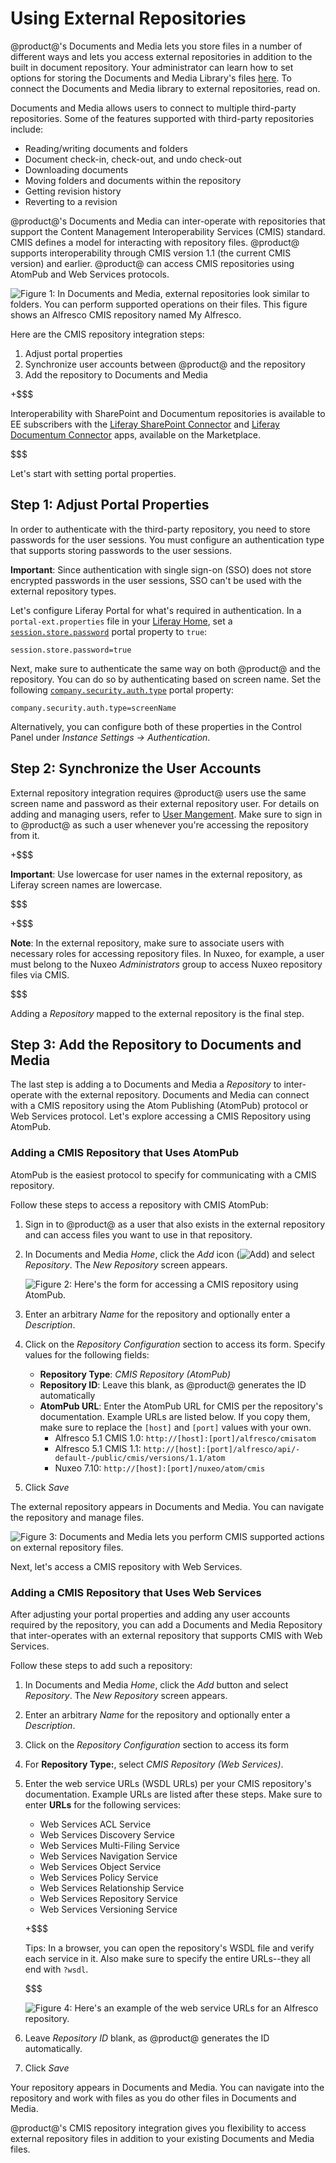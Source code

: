 # Using External Repositories [](id=using-external-repositories)

@product@'s Documents and Media lets you store files in a number of
different ways and lets you access external repositories in addition to the
built in document repository. Your administrator can learn how to set options
for storing the Documents and Media Library's files
[here](/discover/deployment/-/knowledge_base/7-0/document-repository-configuration). 
To connect the Documents and Media library to external repositories, read on. 

Documents and Media allows users to connect to multiple third-party
repositories. Some of the features supported with third-party repositories
include:

- Reading/writing documents and folders
- Document check-in, check-out, and undo check-out
- Downloading documents
- Moving folders and documents within the repository
- Getting revision history
- Reverting to a revision

@product@'s Documents and Media can inter-operate with repositories that support
the Content Management Interoperability Services (CMIS) standard. CMIS defines a
model for interacting with repository files. @product@ supports interoperability
through CMIS version 1.1 (the current CMIS version) and earlier. @product@ can
access CMIS repositories using AtomPub and Web Services protocols.

![Figure 1: In Documents and Media, external repositories look similar to folders. You can perform supported operations on their files. This figure shows an Alfresco CMIS repository named *My Alfresco*.](../../../images/dm-repo-types-actions.png)

Here are the CMIS repository integration steps:

1.   Adjust portal properties
2.   Synchronize user accounts between @product@ and the repository
3.   Add the repository to Documents and Media

+$$$

Interoperability with SharePoint and Documentum repositories is available to EE
subscribers with the [Liferay SharePoint Connector](https://web.liferay.com/marketplace/-/mp/application/15188537)
and [Liferay Documentum Connector](https://web.liferay.com/marketplace/-/mp/application/15098914)
apps, available on the Marketplace.

$$$

Let's start with setting portal properties.

## Step 1: Adjust Portal Properties [](id=adjusting-portal-properties)

In order to authenticate with the third-party repository, you need to store
passwords for the user sessions. You must configure an authentication type that
supports storing passwords to the user sessions.

**Important**: Since authentication with single sign-on (SSO) does not store
encrypted passwords in the user sessions, SSO can't be used with the external
repository types. 

Let's configure Liferay Portal for what's required in authentication.
In  a `portal-ext.properties` file in your [Liferay Home](/discover/deployment/-/knowledge_base/7-0/installing-liferay-portal#liferay-home),
set a [`session.store.password`](https://docs.liferay.com/portal/7.0/propertiesdoc/portal.properties.html#Session)
portal property to `true`:

    session.store.password=true

Next, make sure to authenticate the same way on both @product@ and
the repository. You can do so by authenticating based on screen name. Set the
following [`company.security.auth.type`]( https://docs.liferay.com/portal/7.0/propertiesdoc/portal.properties.html#Company)
portal property: 

    company.security.auth.type=screenName

Alternatively, you can configure both of these properties in the Control Panel
under *Instance Settings &rarr; Authentication*.
 
## Step 2: Synchronize the User Accounts [](id=synchronizing-repository-users)

External repository integration requires @product@ users use the same screen
name and password as their external repository user. For details on adding and
managing users, refer to [User Mangement](/discover/portal/-/knowledge_base/7-0/user-management).
Make sure to sign in to @product@ as such a user whenever you're accessing the
repository from it.

+$$$

**Important**: Use lowercase for user names in the external repository, as
Liferay screen names are lowercase.

$$$

+$$$

**Note**: In the external repository, make sure to associate users with
necessary roles for accessing repository files. In Nuxeo, for example, a user
must belong to the Nuxeo *Administrators* group to access Nuxeo repository files
via CMIS.

$$$

Adding a *Repository* mapped to the external repository is the final step.

## Step 3: Add the Repository to Documents and Media [](id=step-3-add-the-repository-to-documents-and-media)

The last step is adding a to Documents and Media a *Repository* to inter-operate
with the external repository. Documents and Media can connect with a CMIS
repository using the Atom Publishing (AtomPub) protocol or Web Services
protocol. Let's explore accessing a CMIS Repository using AtomPub. 

### Adding a CMIS Repository that Uses AtomPub [](id=using-a-cmis-repository-with-atompub)

AtomPub is the easiest protocol to specify for communicating with a CMIS repository. 

Follow these steps to access a repository with CMIS AtomPub:

1.  Sign in to @product@ as a user that also exists in the external
repository and can access files you want to use in that repository. 

2.  In Documents and Media *Home*, click the *Add* icon
(![Add](../../../images/icon-add.png)) and select *Repository*. The *New
Repository* screen appears. 

    ![Figure 2: Here's the form for accessing a CMIS repository using AtomPub.](../../../images/dm-repo-types-new-repo-config.png)

3.  Enter an arbitrary *Name* for the repository and optionally enter a
*Description*.

4.  Click on the *Repository Configuration* section to access its form. Specify
values for the following fields:
    - **Repository Type**: *CMIS Repository (AtomPub)*
    - **Repository ID**: Leave this blank, as @product@ generates the ID
    automatically
    - **AtomPub URL**: Enter the AtomPub URL for CMIS per the
    repository's documentation. Example URLs are listed below. If you copy them,
    make sure to replace the `[host]` and `[port]` values with your own. 
        -   Alfresco 5.1 CMIS 1.0: `http://[host]:[port]/alfresco/cmisatom`
        -   Alfresco 5.1 CMIS 1.1: `http://[host]:[port]/alfresco/api/-default-/public/cmis/versions/1.1/atom`
        -   Nuxeo 7.10: `http://[host]:[port]/nuxeo/atom/cmis`

5.  Click *Save*

The external repository appears in Documents and Media. You can navigate
the repository and manage files. 

![Figure 3: Documents and Media lets you perform CMIS supported actions on external repository files.](../../../images/dm-repo-types-alfresco-site-doclib-file.png)

<!--
Note - As of writing this article, only a Liferay user matching the Nuxeo
administrator user (default is Administrator / Administrator) can connect with
Nuxeo.

I created another user on Nuxeo that matches a Liferay user's crendentials, but
the Liferay user gets this error when trying to browse the Nuxeo repo in
Liferay:

com.liferay.document.library.kernel.exception.NoSuchFolderException: No CMIS folder with {folderId=21578}
org.apache.chemistry.opencmis.commons.exceptions.CmisObjectNotFoundException: 1bf60c6e-7890-4c2a-9abf-7ff08ee44b22
...

-->

Next, let's access a CMIS repository with Web Services.

### Adding a CMIS Repository that Uses Web Services [](id=using-a-cmis-repository-with-web-services)

After adjusting your portal properties and adding any user accounts required by
the repository, you can add a Documents and Media Repository that inter-operates
with an external repository that supports CMIS with Web Services. 

Follow these steps to add such a repository:

1.  In Documents and Media *Home*, click the *Add* button and select
*Repository*. The *New Repository* screen appears.

2.  Enter an arbitrary *Name* for the repository and optionally enter a
*Description*.

3.  Click on the *Repository Configuration* section to access its form

4.  For **Repository Type:**, select *CMIS Repository (Web Services)*.

5.  Enter the web service URLs (WSDL URLs) per your CMIS repository's
documentation. Example URLs are listed after these steps. Make sure to enter
**URLs** for the following services: 

    - Web Services ACL Service
    - Web Services Discovery Service
    - Web Services Multi-Filing Service
    - Web Services Navigation Service
    - Web Services Object Service
    - Web Services Policy Service
    - Web Services Relationship Service
    - Web Services Repository Service
    - Web Services Versioning Service

    +$$$

    Tips: In a browser, you can open the repository's WSDL  file and verify each
    service in it. Also make sure to specify the entire URLs--they all end with
    `?wsdl`. 

    $$$

    ![Figure 4: Here's an example of the web service URLs for an Alfresco repository.](../../../images/dm-repo-types-alfresco-ws.png)

 
6.  Leave *Repository ID* blank, as @product@ generates the ID
     automatically. 

7.  Click *Save*

Your repository appears in Documents and Media. You can navigate into the
repository and work with files as you do other files in Documents and Media.

<!--
### Using a Documentum Repository [](id=using-a-documentum-repository)

The following versions of Documentum are currently supported:

- **Documentum 6.6**: officially supported.

To use Documentum as a Liferay Documents and Media repository, we'll do the
following: 

1. Deploy the *Documentum Connector EE* plugin.
2. Generate *Documentum's cryptographic keys*.
3. Configure the keys and restart the server.
4. Add a *Documentum Repository* in *Documents and Media* application.

Before you can use Documentum as an external repository with @product@, you must
verify that Documentum is properly configured.

**Deploy the Documentum Connector EE plugin**

As mentioned in the common steps for adding an external repository, be sure to
adjust the portal properties and add any user accounts required by the
repository.

Download and install the [Documentum Connector
EE](https://www.liferay.com/marketplace/-/mp/application/15098914) from
Marketplace. See the [Downloading and Installing
Apps](/discover/portal/-/knowledge_base/6-2/downloading-and-installing-apps)
section of the *Leveraging the Liferay Marketplace* chapter of this document for
more information.

This will create a folder named
*${liferay_home}/documentum-hook/docroot/WEB-INF/classes*. In the next section
we will tweak some of the files in that folder.

**Generate Documentum's cryptographic keys**

In this step, you will generate the cryptographic keys needed to connect to
Documentum. Follow the next steps:

1. In Documentum's machine, open a *Command Prompt*, and go to folder
*${documentum_home}\jboss4.3.0\server\DctmServer_MethodServer\deploy\lib*.

2. Encode Documentum's Registry user password with the following command (note
that the default password is *documentum­1*):

		${java_home}\bin\java ­cp dfc.jar com.documentum.fc.tools.RegistryPasswordUtils documentum­1

3. Note down the encoded value.

**Configure the keys and restart the server**

Now, open the file named
*${liferay_home}/documentum-hook/docroot/WEB-INF/classes/dfc.properties* and
configure the following properties: 

1. Set *dfc.globalregistry.password* to the password encoded in the previous
step. 
2. Set *dfc.docbroker.host[0]* to the IP address of the Documentum server
machine. 
3. Set *dfc.globalregistry.username* to Documentum's Registry user (by default
*dm_bof_registry*). 

Save the *dfc.properties* file and restart @product@.

**Add a Documentum Repository in Documents and Media**

This is the final step. Add the Documents and Media application to a page, if
you haven't done so already. Then, in the Documents and Media application click
*Add Repository* and enter the following information:

- **Name:** Enter an arbitrary name for the repository.

- **Description:** Describe the repository.

- **Repository Type:** Select *Documentum*.

- **Repository:** The name of the Documentum repository (example: *documentum*).

- **Cabinet:** The name of the cabinet in Documentum repository (example:
*Wombat Insurance Co*).

Click *Save* and the left navigation panel of your Documents and Media
application will list your new repository.
-->

@product@'s CMIS repository integration gives you flexibility to access external
repository files in addition to your existing Documents and Media files. 

